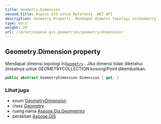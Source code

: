 ```yaml
---
title: Geometry.Dimension
second_title: Aspose.GIS untuk Referensi .NET API
description: Geometry Properti. Mendapat dimensi topologi iniGeometry . Jika dimensi tidak diketahui misalnya untuk GEOMETRYCOLLECTION kosongPoint dikembalikan.
type: docs
weight: 20
url: /id/net/aspose.gis.geometries/geometry/dimension/
---
```

## Geometry.Dimension property

Mendapat dimensi topologi ini[`Geometry`](../) . Jika dimensi tidak diketahui (misalnya untuk GEOMETRYCOLLECTION kosong)Point dikembalikan.

```csharp
public abstract GeometryDimension Dimension { get; }
```

### Lihat juga

* enum [GeometryDimension](../../geometrydimension/)
* class [Geometry](../)
* ruang nama [Aspose.Gis.Geometries](../../geometry/)
* perakitan [Aspose.GIS](../../../)


